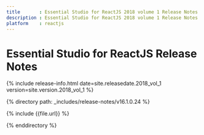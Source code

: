```yaml
---
title 		: Essential Studio for ReactJS 2018 volume 1 Release Notes
description : Essential Studio for ReactJS 2018 volume 1 Release Notes
platform 	: reactjs
---
```


# Essential Studio for ReactJS Release Notes

{% include release-info.html date=site.releasedate.2018_vol_1 version=site.version.2018_vol_1 %} 

{% directory path: _includes/release-notes/v16.1.0.24 %}

{% include {{file.url}} %}

{% enddirectory %}